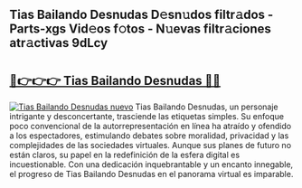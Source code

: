 ## Tias Bailando Desnudas D𝚎sn𝚞dos filtr𝚊dos - Parts-xgs Vid𝚎os f𝚘tos - N𝚞evas filtr𝚊ciones atr𝚊ctivas 9dLcy

# <h2><a href="http://mbc50y.tromn.icu/?c=Tias+Bailando+Desnudas">🔗👉👉👉 Tias Bailando Desnudas 🔗🔗</a></h2>

[![Tias Bailando Desnudas nuevo](https://i.imgur.com/pEAQMta.gif)](http://mbc50y.tromn.icu/?c=Tias+Bailando+Desnudas)
Tias Bailando Desnudas, un personaje intrigante y desconcertante, trasciende las etiquetas simples. Su enfoque poco convencional de la autorrepresentación en línea ha atraído y ofendido a los espectadores, estimulando debates sobre moralidad, privacidad y las complejidades de las sociedades virtuales. Aunque sus planes de futuro no están claros, su papel en la redefinición de la esfera digital es incuestionable. Con una dedicación inquebrantable y un encanto innegable, el progreso de Tias Bailando Desnudas en el panorama virtual es imparable.
